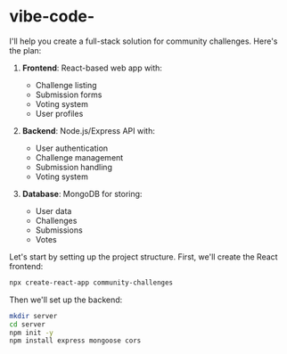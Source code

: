 # vibe-code-



          
I'll help you create a full-stack solution for community challenges. Here's the plan:

1. **Frontend**: React-based web app with:
   - Challenge listing
   - Submission forms
   - Voting system
   - User profiles

2. **Backend**: Node.js/Express API with:
   - User authentication
   - Challenge management
   - Submission handling
   - Voting system

3. **Database**: MongoDB for storing:
   - User data
   - Challenges
   - Submissions
   - Votes

Let's start by setting up the project structure. First, we'll create the React frontend:

```bash
npx create-react-app community-challenges
```

Then we'll set up the backend:

```bash
mkdir server
cd server
npm init -y
npm install express mongoose cors
```
